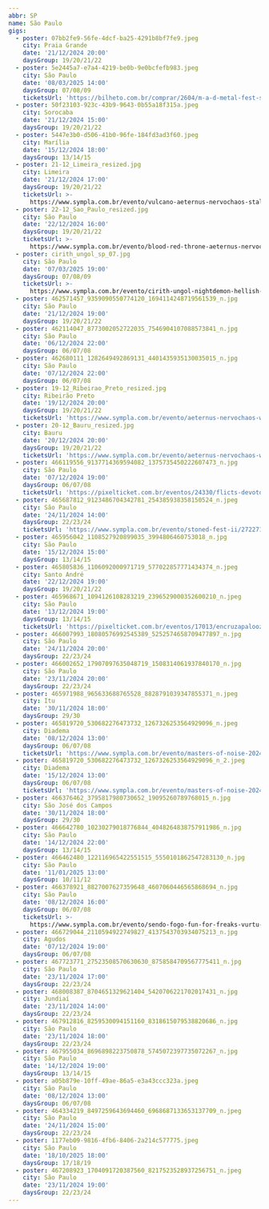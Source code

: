 ```yaml
---
abbr: SP
name: São Paulo
gigs:
  - poster: 07bb2fe9-56fe-4dcf-ba25-4291b8bf7fe9.jpeg
    city: Praia Grande
    date: '21/12/2024 20:00'
    daysGroup: 19/20/21/22
  - poster: 5e2445a7-e7a4-4219-be0b-9e0bcfefb983.jpeg
    city: São Paulo
    date: '08/03/2025 14:00'
    daysGroup: 07/08/09
    ticketsUrl: 'https://bilheto.com.br/comprar/2604/m-a-d-metal-fest-sao-paulo'
  - poster: 50f23103-923c-43b9-9643-0b55a18f315a.jpeg
    city: Sorocaba
    date: '21/12/2024 15:00'
    daysGroup: 19/20/21/22
  - poster: 5447e3b0-d506-41b0-96fe-184fd3ad3f60.jpeg
    city: Marília
    date: '15/12/2024 18:00'
    daysGroup: 13/14/15
  - poster: 21-12_Limeira_resized.jpg
    city: Limeira
    date: '21/12/2024 17:00'
    daysGroup: 19/20/21/22
    ticketsUrl: >-
      https://www.sympla.com.br/evento/vulcano-aeternus-nervochaos-stalker-chacina-critical-fear/2640659
  - poster: 22-12_Sao_Paulo_resized.jpg
    city: São Paulo
    date: '22/12/2024 16:00'
    daysGroup: 19/20/21/22
    ticketsUrl: >-
      https://www.sympla.com.br/evento/blood-red-throne-aeternus-nervochaos-stalker-overdose-nuclear/2640715
  - poster: cirith_ungol_sp_07.jpg
    city: São Paulo
    date: '07/03/2025 19:00'
    daysGroup: 07/08/09
    ticketsUrl: >-
      https://www.sympla.com.br/evento/cirith-ungol-nightdemon-hellish-war-chumbo/2366428
  - poster: 462571457_9359090550774120_1694114248719561539_n.jpg
    city: São Paulo
    date: '21/12/2024 19:00'
    daysGroup: 19/20/21/22
  - poster: 462114047_8773002052722035_7546904107088573841_n.jpg
    city: São Paulo
    date: '06/12/2024 22:00'
    daysGroup: 06/07/08
  - poster: 462680111_1282649492869131_4401435935130035015_n.jpg
    city: São Paulo
    date: '07/12/2024 22:00'
    daysGroup: 06/07/08
  - poster: 19-12_Ribeirao_Preto_resized.jpg
    city: Ribeirão Preto
    date: '19/12/2024 20:00'
    daysGroup: 19/20/21/22
    ticketsUrl: 'https://www.sympla.com.br/evento/aeternus-nervochaos-wisdom/2707796'
  - poster: 20-12_Bauru_resized.jpg
    city: Bauru
    date: '20/12/2024 20:00'
    daysGroup: 19/20/21/22
    ticketsUrl: 'https://www.sympla.com.br/evento/aeternus-nervochaos-wisdom/2707933'
  - poster: 466119556_9137714369594082_1375735450222607473_n.jpg
    city: São Paulo
    date: '07/12/2024 19:00'
    daysGroup: 06/07/08
    ticketsUrl: 'https://pixelticket.com.br/eventos/24330/flicts-devotos-os-insociaveis'
  - poster: 465687812_9123486704342781_254385938358150524_n.jpeg
    city: São Paulo
    date: '24/11/2024 14:00'
    daysGroup: 22/23/24
    ticketsUrl: 'https://www.sympla.com.br/evento/stoned-fest-ii/2722710'
  - poster: 465956042_1108527920899035_3994806460753018_n.jpg
    city: São Paulo
    date: '15/12/2024 15:00'
    daysGroup: 13/14/15
  - poster: 465805836_1106092000971719_577022857771434374_n.jpeg
    city: Santo André
    date: '22/12/2024 19:00'
    daysGroup: 19/20/21/22
  - poster: 465968671_1094126108283219_2396529000352600210_n.jpeg
    city: São Paulo
    date: '13/12/2024 19:00'
    daysGroup: 13/14/15
    ticketsUrl: 'https://pixelticket.com.br/eventos/17013/encruzapalooza'
  - poster: 466007993_18080576992545389_5252574658709477897_n.jpg
    city: São Paulo
    date: '24/11/2024 20:00'
    daysGroup: 22/23/24
  - poster: 466002652_17907097635048719_1508314061937840170_n.jpg
    city: São Paulo
    date: '23/11/2024 20:00'
    daysGroup: 22/23/24
  - poster: 465971988_965633688765528_8828791039347855371_n.jpeg
    city: Itu
    date: '30/11/2024 18:00'
    daysGroup: 29/30
  - poster: 465819720_530682276473732_1267326253564929096_n.jpeg
    city: Diadema
    date: '08/12/2024 13:00'
    daysGroup: 06/07/08
    ticketsUrl: 'https://www.sympla.com.br/evento/masters-of-noise-2024/2621818'
  - poster: 465819720_530682276473732_1267326253564929096_n_2.jpeg
    city: Diadema
    date: '15/12/2024 13:00'
    daysGroup: 06/07/08
    ticketsUrl: 'https://www.sympla.com.br/evento/masters-of-noise-2024/2621818'
  - poster: 466376462_3795817980730652_19095260789768015_n.jpg
    city: São José dos Campos
    date: '30/11/2024 18:00'
    daysGroup: 29/30
  - poster: 466642780_10230279018776844_4048264838757911986_n.jpg
    city: São Paulo
    date: '14/12/2024 22:00'
    daysGroup: 13/14/15
  - poster: 466462480_122116965422551515_5550101862547283130_n.jpg
    city: São Paulo
    date: '11/01/2025 13:00'
    daysGroup: 10/11/12
  - poster: 466378921_8827007627359648_4607060446565868694_n.jpg
    city: São Paulo
    date: '08/12/2024 16:00'
    daysGroup: 06/07/08
    ticketsUrl: >-
      https://www.sympla.com.br/evento/sendo-fogo-fun-for-freaks-vurtu-atropelo/2722699
  - poster: 466729044_2110594922749827_4137543703934075213_n.jpg
    city: Agudos
    date: '07/12/2024 19:00'
    daysGroup: 06/07/08
  - poster: 467723771_27523508570630630_8758584709567775411_n.jpg
    city: São Paulo
    date: '23/11/2024 17:00'
    daysGroup: 22/23/24
  - poster: 468008387_8704651329621404_5420706221702017431_n.jpg
    city: Jundiaí
    date: '23/11/2024 14:00'
    daysGroup: 22/23/24
  - poster: 467912816_8259530094151160_8318615079538820686_n.jpg
    city: São Paulo
    date: '23/11/2024 18:00'
    daysGroup: 22/23/24
  - poster: 467955034_8696898223750878_5745072397735072267_n.jpg
    city: São Paulo
    date: '14/12/2024 19:00'
    daysGroup: 13/14/15
  - poster: a05b879e-10ff-49ae-86a5-e3a43ccc323a.jpeg
    city: São Paulo
    date: '08/12/2024 13:00'
    daysGroup: 06/07/08
  - poster: 464334219_8497259643694460_6968687133653137709_n.jpeg
    city: São Paulo
    date: '24/11/2024 15:00'
    daysGroup: 22/23/24
  - poster: 1177eb09-9816-4fb6-8406-2a214c577775.jpeg
    city: São Paulo
    date: '18/10/2025 18:00'
    daysGroup: 17/18/19
  - poster: 467208923_1704091720387560_8217523528937256751_n.jpeg
    city: São Paulo
    date: '23/11/2024 19:00'
    daysGroup: 22/23/24
---
```


